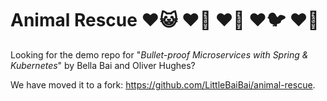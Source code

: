 # Animal Rescue ♥️😺 ♥️🐶 ♥️🐰 ♥️🐦 ♥️🐹

Looking for the demo repo for "*Bullet-proof Microservices with Spring & Kubernetes*" by Bella Bai and Oliver Hughes?

We have moved it to a fork: https://github.com/LittleBaiBai/animal-rescue.
